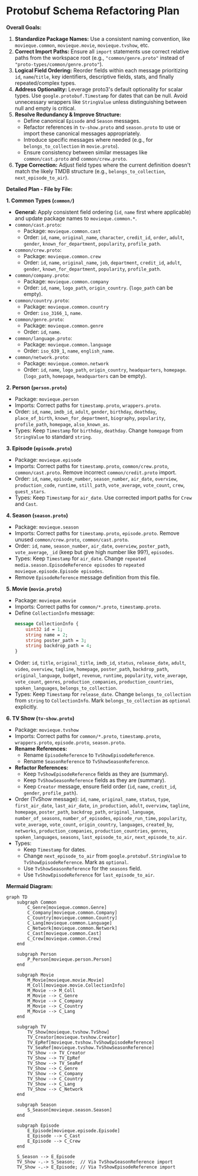 # Protobuf Schema Refactoring Plan

**Overall Goals:**

1.  **Standardize Package Names:** Use a consistent naming convention, like `movieque.common`, `movieque.movie`, `movieque.tvshow`, etc.
2.  **Correct Import Paths:** Ensure all `import` statements use correct relative paths from the workspace root (e.g., `"common/genre.proto"` instead of `"proto-types/common/genre.proto"`).
3.  **Logical Field Ordering:** Reorder fields within each message prioritizing `id`, `name`/`title`, key identifiers, descriptive fields, stats, and finally repeated/complex types.
4.  **Address Optionality:** Leverage proto3's default optionality for scalar types. Use `google.protobuf.Timestamp` for dates that can be null. Avoid unnecessary wrappers like `StringValue` unless distinguishing between null and empty is critical.
5.  **Resolve Redundancy & Improve Structure:**
    *   Define canonical `Episode` and `Season` messages.
    *   Refactor references in `tv-show.proto` and `season.proto` to use or import these canonical messages appropriately.
    *   Introduce specific messages where needed (e.g., for `belongs_to_collection` in `movie.proto`).
    *   Ensure consistency between similar messages like `common/cast.proto` and `common/crew.proto`.
6.  **Type Correction:** Adjust field types where the current definition doesn't match the likely TMDB structure (e.g., `belongs_to_collection`, `next_episode_to_air`).

**Detailed Plan - File by File:**

**1. Common Types (`common/`)**

*   **General:** Apply consistent field ordering (`id`, `name` first where applicable) and update package names to `movieque.common.*`.
*   `common/cast.proto`:
    *   Package: `movieque.common.cast`
    *   Order: `id`, `name`, `original_name`, `character`, `credit_id`, `order`, `adult`, `gender`, `known_for_department`, `popularity`, `profile_path`.
*   `common/crew.proto`:
    *   Package: `movieque.common.crew`
    *   Order: `id`, `name`, `original_name`, `job`, `department`, `credit_id`, `adult`, `gender`, `known_for_department`, `popularity`, `profile_path`.
*   `common/company.proto`:
    *   Package: `movieque.common.company`
    *   Order: `id`, `name`, `logo_path`, `origin_country`. (`logo_path` can be empty).
*   `common/country.proto`:
    *   Package: `movieque.common.country`
    *   Order: `iso_3166_1`, `name`.
*   `common/genre.proto`:
    *   Package: `movieque.common.genre`
    *   Order: `id`, `name`.
*   `common/language.proto`:
    *   Package: `movieque.common.language`
    *   Order: `iso_639_1`, `name`, `english_name`.
*   `common/network.proto`:
    *   Package: `movieque.common.network`
    *   Order: `id`, `name`, `logo_path`, `origin_country`, `headquarters`, `homepage`. (`logo_path`, `homepage`, `headquarters` can be empty).

**2. Person (`person.proto`)**

*   Package: `movieque.person`
*   Imports: Correct paths for `timestamp.proto`, `wrappers.proto`.
*   Order: `id`, `name`, `imdb_id`, `adult`, `gender`, `birthday`, `deathday`, `place_of_birth`, `known_for_department`, `biography`, `popularity`, `profile_path`, `homepage`, `also_known_as`.
*   Types: Keep `Timestamp` for `birthday`, `deathday`. Change `homepage` from `StringValue` to standard `string`.

**3. Episode (`episode.proto`)**

*   Package: `movieque.episode`
*   Imports: Correct paths for `timestamp.proto`, `common/crew.proto`, `common/cast.proto`. Remove incorrect `common/credit.proto` import.
*   Order: `id`, `name`, `episode_number`, `season_number`, `air_date`, `overview`, `production_code`, `runtime`, `still_path`, `vote_average`, `vote_count`, `crew`, `guest_stars`.
*   Types: Keep `Timestamp` for `air_date`. Use corrected import paths for `Crew` and `Cast`.

**4. Season (`season.proto`)**

*   Package: `movieque.season`
*   Imports: Correct paths for `timestamp.proto`, `episode.proto`. Remove unused `common/crew.proto`, `common/cast.proto`.
*   Order: `id`, `name`, `season_number`, `air_date`, `overview`, `poster_path`, `vote_average`, `_id` (keep but give high number like 99?), `episodes`.
*   Types: Keep `Timestamp` for `air_date`. Change `repeated media.season.EpisodeReference episodes` to `repeated movieque.episode.Episode episodes`.
*   Remove `EpisodeReference` message definition from this file.

**5. Movie (`movie.proto`)**

*   Package: `movieque.movie`
*   Imports: Correct paths for `common/*.proto`, `timestamp.proto`.
*   Define `CollectionInfo` message:
    ```protobuf
    message CollectionInfo {
        uint32 id = 1;
        string name = 2;
        string poster_path = 3;
        string backdrop_path = 4;
    }
    ```
*   Order: `id`, `title`, `original_title`, `imdb_id`, `status`, `release_date`, `adult`, `video`, `overview`, `tagline`, `homepage`, `poster_path`, `backdrop_path`, `original_language`, `budget`, `revenue`, `runtime`, `popularity`, `vote_average`, `vote_count`, `genres`, `production_companies`, `production_countries`, `spoken_languages`, `belongs_to_collection`.
*   Types: Keep `Timestamp` for `release_date`. Change `belongs_to_collection` from `string` to `CollectionInfo`. Mark `belongs_to_collection` as `optional` explicitly.

**6. TV Show (`tv-show.proto`)**

*   Package: `movieque.tvshow`
*   Imports: Correct paths for `common/*.proto`, `timestamp.proto`, `wrappers.proto`, `episode.proto`, `season.proto`.
*   **Rename References:**
    *   Rename `EpisodeReference` to `TvShowEpisodeReference`.
    *   Rename `SeasonReference` to `TvShowSeasonReference`.
*   **Refactor References:**
    *   Keep `TvShowEpisodeReference` fields as they are (summary).
    *   Keep `TvShowSeasonReference` fields as they are (summary).
    *   Keep `Creator` message, ensure field order (`id`, `name`, `credit_id`, `gender`, `profile_path`).
*   Order (TvShow message): `id`, `name`, `original_name`, `status`, `type`, `first_air_date`, `last_air_date`, `in_production`, `adult`, `overview`, `tagline`, `homepage`, `poster_path`, `backdrop_path`, `original_language`, `number_of_seasons`, `number_of_episodes`, `episode_run_time`, `popularity`, `vote_average`, `vote_count`, `origin_country`, `languages`, `created_by`, `networks`, `production_companies`, `production_countries`, `genres`, `spoken_languages`, `seasons`, `last_episode_to_air`, `next_episode_to_air`.
*   Types:
    *   Keep `Timestamp` for dates.
    *   Change `next_episode_to_air` from `google.protobuf.StringValue` to `TvShowEpisodeReference`. Mark as `optional`.
    *   Use `TvShowSeasonReference` for the `seasons` field.
    *   Use `TvShowEpisodeReference` for `last_episode_to_air`.

**Mermaid Diagram:**

```mermaid
graph TD
    subgraph Common
        C_Genre[movieque.common.Genre]
        C_Company[movieque.common.Company]
        C_Country[movieque.common.Country]
        C_Lang[movieque.common.Language]
        C_Network[movieque.common.Network]
        C_Cast[movieque.common.Cast]
        C_Crew[movieque.common.Crew]
    end

    subgraph Person
        P_Person[movieque.person.Person]
    end

    subgraph Movie
        M_Movie[movieque.movie.Movie]
        M_Coll[movieque.movie.CollectionInfo]
        M_Movie --> M_Coll
        M_Movie --> C_Genre
        M_Movie --> C_Company
        M_Movie --> C_Country
        M_Movie --> C_Lang
    end

    subgraph TV
        TV_Show[movieque.tvshow.TvShow]
        TV_Creator[movieque.tvshow.Creator]
        TV_EpRef[movieque.tvshow.TvShowEpisodeReference]
        TV_SeaRef[movieque.tvshow.TvShowSeasonReference]
        TV_Show --> TV_Creator
        TV_Show --> TV_EpRef
        TV_Show --> TV_SeaRef
        TV_Show --> C_Genre
        TV_Show --> C_Company
        TV_Show --> C_Country
        TV_Show --> C_Lang
        TV_Show --> C_Network
    end

    subgraph Season
        S_Season[movieque.season.Season]
    end

    subgraph Episode
        E_Episode[movieque.episode.Episode]
        E_Episode --> C_Cast
        E_Episode --> C_Crew
    end

    S_Season --> E_Episode
    TV_Show -.-> S_Season;  // Via TvShowSeasonReference import
    TV_Show -.-> E_Episode; // Via TvShowEpisodeReference import
